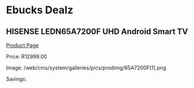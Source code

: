 
# Ebucks Dealz
## HISENSE LEDN65A7200F UHD Android Smart TV
[Product Page](https://www.ebucks.com/web/shop/productSelected.do?prodId=1234187463&catId=363628262)

Price: R12999.00

Image: /web/cms/system/galleries/pics/prodimg/65A7200F[1].png

Savings: 


	